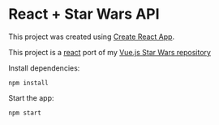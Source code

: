

# React + Star Wars API

This project was created using [Create React App](https://github.com/facebookincubator/create-react-app).

This project is a [react](https://facebook.github.io/react/) port of my [Vue.js Star Wars repository](https://github.com/markpritchett/vuejs-star-wars)

Install dependencies:

```
npm install 
```

Start the app:

```
npm start
```